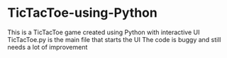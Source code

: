 # TicTacToe-using-Python
This is a TicTacToe game created using Python with interactive UI
TicTacToe.py is the main file that starts the UI
The code is buggy and still needs a lot of improvement
